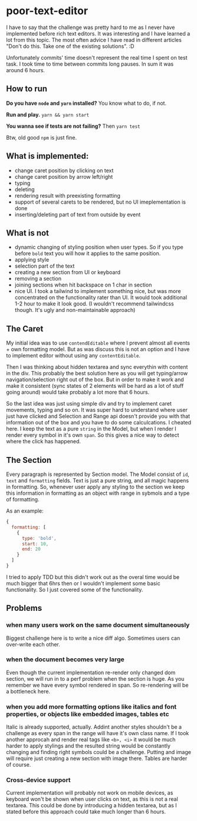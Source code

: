 # poor-text-editor

I have to say that the challenge was pretty hard to me as I never have implemented before rich text editors.
It was interesting and I have learned a lot from this topic. The most often advice I have read in different articles "Don't do this. Take one of the existing solutions". :D

Unfortunately commits' time doesn't represent the real time I spent on test task. I took time to time between commits long pauses. In sum it was around 6 hours.

## How to run
**Do you have `node` and `yarn` installed?**
You know what to do, if not.

**Run and play.**
`yarn && yarn start`

**You wanna see if tests are not failing?**
Then `yarn test`

Btw, old good `npm` is just fine.

## What is implemented:
- change caret position by clicking on text
- change caret position by arrow left/right
- typing
- deleting
- rendering result with preexisting formatting
- support of several carets to be rendered, but no UI imeplementation is done
- inserting/deleting part of text from outside by event

## What is not
- dynamic changing of styling position when user types. So if you type before `bold` text you will how it applies to the same position.
- applying style
- selection part of the text
- creating a new section from UI or keyboard
- removing a section
- joining sections when hit backspace on 1 char in section
- nice UI. I took a tailwind to implement something nice, but was more concentrated on the functionality rater than UI. It would took additional 1-2 hour to make it look good. (I wouldn't recommend tailwindcss though. It's ugly and non-maintainable approach)


## The Caret
My initial idea was to use `contendEditable` where I prevent almost all events + own formatting model. But as was discuss this is not an option and I have to implement editor without using any `contentEditable`.

Then I was thinking about hidden textarea and sync everythin with content in the div. This probably the best solution here as you will get typing/arrow navigation/selection right out of the box. But in order to make it work and make it consistent (sync states of 2 elements will be hard as a lot of stuff going around) would take probably a lot more that 6 hours.

So the last idea was just using simple div and try to implement caret movements, typing and so on. It was super hard to understand where user just have clicked and Selection and Range api doesn't provide you with that information out of the box and you have to do some calculcations. I cheated here. I keep the text as a pure `string` in the Model, but when I render I render every symbol in it's own `span`. So this gives a nice way to detect where the click has happened.

## The Section
Every paragraph is represented by Section model. The Model consist of `id`, `text` and `formatting` fields. Text is just a pure string, and all magic happens in formatting. So, whenever user apply any styling to the section we keep this information in formatting as an object with range in sybmols and a type of formatting.

As an example:
```js
{
  formatting: [
    {
      type: 'bold',
      start: 10,
      end: 20
    }
  ]
}
```

I tried to apply TDD but this didn't work out as the overal time would be much bigger that 6hrs then or I wouldn't implement some basic functionality. So I just covered some of the functionality.

## Problems
### when many users work on the same document simultaneously
Biggest challenge here is to write a nice diff algo. Sometimes users can over-write each other.

### when the document becomes very large
Even though the current implementation re-render only changed dom section, we will run in to a perf problem when the section is huge. As you remember we have every symbol rendered in span. So re-rendering will be a bottleneck here.

### when you add more formatting options like italics and font properties, or objects like embedded images, tables etc
Italic is already supported, actually. Addint another styles shouldn't be a challenge as every span in the range will have it's own class name. If I took another approcah and render real tags like `<b>, <i>` it would be much harder to apply stylings and the resulted string would be constantly changing and finding right symbols could be a challenge.
Putting and image will require just creating a new section with image there.
Tables are harder of course.

### Cross-device support
Current implementation will probably not work on mobile devices, as keyboard won't be shown when user clicks on text, as this is not a real textarea. This could be done by introducing a hidden textarea, but as I stated before this approach could take much longer than 6 hours.